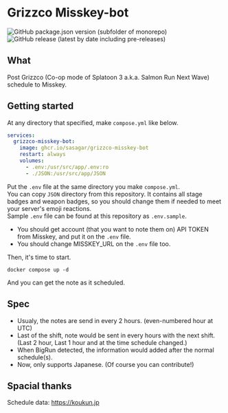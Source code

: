 # Grizzco Misskey-bot

![GitHub package.json version (subfolder of monorepo)](https://img.shields.io/github/package-json/v/sasagar/grizzco-misskey-bot?style=for-the-badge) ![GitHub release (latest by date including pre-releases)](https://img.shields.io/github/v/release/sasagar/grizzco-misskey-bot?include_prereleases&style=for-the-badge)

## What

Post Grizzco (Co-op mode of Splatoon 3 a.k.a. Salmon Run Next Wave) schedule to Misskey.

## Getting started

At any directory that specified, make `compose.yml` like below.

```yaml
services:
  grizzco-misskey-bot:
    image: ghcr.io/sasagar/grizzco-misskey-bot
    restart: always
    volumes:
      - .env:/usr/src/app/.env:ro
      - ./JSON:/usr/src/app/JSON
```

Put the `.env` file at the same directory you make `compose.yml`.  
You can copy `JSON` directory from this repository. It contains all stage badges and weapon badges, so you should change them if needed to meet your server's emoji reactions.  
Sample `.env` file can be found at this repository as `.env.sample`.

- You should get account (that you want to note them on) API TOKEN from Misskey, and put it on the `.env` file.
- You should change MISSKEY_URL on the `.env` file too.

Then, it's time to start.

```shell
docker compose up -d
```

And you can get the note as it scheduled.

## Spec

- Usualy, the notes are send in every 2 hours. (even-numbered hour at UTC)
- Last of the shift, note would be sent in every hours with the next shift. (Last 2 hour, Last 1 hour and at the time schedule changed.)
- When BigRun detected, the information would added after the normal schedule(s).
- Now, only supports Japanese. (Of course you can contribute!)

## Spacial thanks

Schedule data: <https://koukun.jp>
